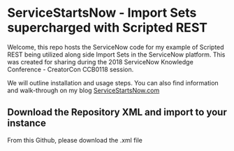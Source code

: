 # ServiceStartsNow - Import Sets supercharged with Scripted REST

Welcome, this repo hosts the ServiceNow code for my example of Scripted REST being utilized along side Import Sets in the ServiceNow platform.
This was created for sharing during the 2018 ServiceNow Knowledge Conference - CreatorCon CCB0118 session.

We will outline installation and usage steps. You can also find information and walk-through on my blog [ServiceStartsNow.com](https://servicestartsnow.com/category/project/scripted-rest-in-import-sets/)

## Download the Repository XML and import to your instance
From this Github, please download the .xml file
